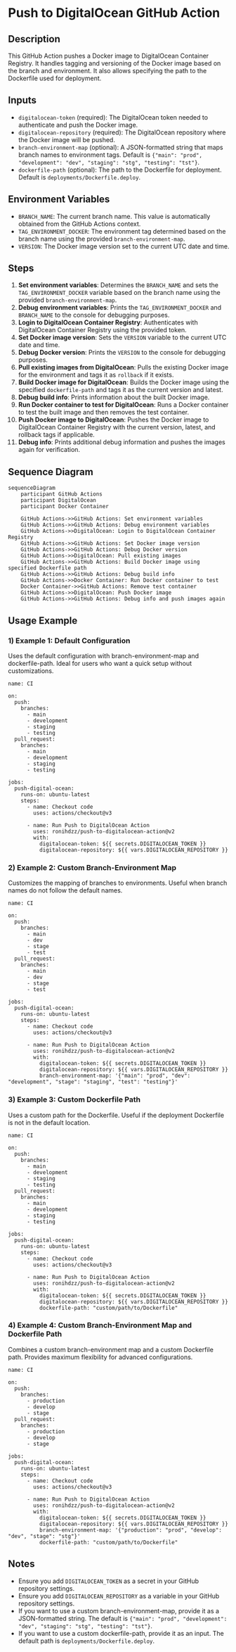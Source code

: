# Push to DigitalOcean GitHub Action

## Description

This GitHub Action pushes a Docker image to DigitalOcean Container Registry. It handles tagging and versioning of the Docker image based on the branch and environment. It also allows specifying the path to the Dockerfile used for deployment.

## Inputs

- `digitalocean-token` (required): The DigitalOcean token needed to authenticate and push the Docker image.
- `digitalocean-repository` (required): The DigitalOcean repository where the Docker image will be pushed.
- `branch-environment-map` (optional): A JSON-formatted string that maps branch names to environment tags. Default is `{"main": "prod", "development": "dev", "staging": "stg", "testing": "tst"}`.
- `dockerfile-path` (optional): The path to the Dockerfile for deployment. Default is `deployments/Dockerfile.deploy`.

## Environment Variables

- `BRANCH_NAME`: The current branch name. This value is automatically obtained from the GitHub Actions context.
- `TAG_ENVIRONMENT_DOCKER`: The environment tag determined based on the branch name using the provided `branch-environment-map`.
- `VERSION`: The Docker image version set to the current UTC date and time.

## Steps

1. **Set environment variables**: Determines the `BRANCH_NAME` and sets the `TAG_ENVIRONMENT_DOCKER` variable based on the branch name using the provided `branch-environment-map`.
2. **Debug environment variables**: Prints the `TAG_ENVIRONMENT_DOCKER` and `BRANCH_NAME` to the console for debugging purposes.
3. **Login to DigitalOcean Container Registry**: Authenticates with DigitalOcean Container Registry using the provided token.
4. **Set Docker image version**: Sets the `VERSION` variable to the current UTC date and time.
5. **Debug Docker version**: Prints the `VERSION` to the console for debugging purposes.
6. **Pull existing images from DigitalOcean**: Pulls the existing Docker image for the environment and tags it as `rollback` if it exists.
7. **Build Docker image for DigitalOcean**: Builds the Docker image using the specified `dockerfile-path` and tags it as the current version and latest.
8. **Debug build info**: Prints information about the built Docker image.
9. **Run Docker container to test for DigitalOcean**: Runs a Docker container to test the built image and then removes the test container.
10. **Push Docker image to DigitalOcean**: Pushes the Docker image to DigitalOcean Container Registry with the current version, latest, and rollback tags if applicable.
11. **Debug info**: Prints additional debug information and pushes the images again for verification.


## Sequence Diagram

```mermaid
sequenceDiagram
    participant GitHub Actions
    participant DigitalOcean
    participant Docker Container

    GitHub Actions->>GitHub Actions: Set environment variables
    GitHub Actions->>GitHub Actions: Debug environment variables
    GitHub Actions->>DigitalOcean: Login to DigitalOcean Container Registry
    GitHub Actions->>GitHub Actions: Set Docker image version
    GitHub Actions->>GitHub Actions: Debug Docker version
    GitHub Actions->>DigitalOcean: Pull existing images
    GitHub Actions->>GitHub Actions: Build Docker image using specified Dockerfile path
    GitHub Actions->>GitHub Actions: Debug build info
    GitHub Actions->>Docker Container: Run Docker container to test
    Docker Container->>GitHub Actions: Remove test container
    GitHub Actions->>DigitalOcean: Push Docker image
    GitHub Actions->>GitHub Actions: Debug info and push images again
```


## Usage Example

### 1) Example 1: Default Configuration

Uses the default configuration with branch-environment-map and dockerfile-path. Ideal for users who want a quick setup without customizations.

```
name: CI

on:
  push:
    branches:
      - main
      - development
      - staging
      - testing
  pull_request:
    branches:
      - main
      - development
      - staging
      - testing

jobs:
  push-digital-ocean:
    runs-on: ubuntu-latest
    steps:
      - name: Checkout code
        uses: actions/checkout@v3

      - name: Run Push to DigitalOcean Action
        uses: ronihdzz/push-to-digitalocean-action@v2
        with:
          digitalocean-token: ${{ secrets.DIGITALOCEAN_TOKEN }}
          digitalocean-repository: ${{ vars.DIGITALOCEAN_REPOSITORY }}
```


### 2) Example 2: Custom Branch-Environment Map

Customizes the mapping of branches to environments. Useful when branch names do not follow the default names.

```
name: CI

on:
  push:
    branches:
      - main
      - dev
      - stage
      - test
  pull_request:
    branches:
      - main
      - dev
      - stage
      - test

jobs:
  push-digital-ocean:
    runs-on: ubuntu-latest
    steps:
      - name: Checkout code
        uses: actions/checkout@v3

      - name: Run Push to DigitalOcean Action
        uses: ronihdzz/push-to-digitalocean-action@v2
        with:
          digitalocean-token: ${{ secrets.DIGITALOCEAN_TOKEN }}
          digitalocean-repository: ${{ vars.DIGITALOCEAN_REPOSITORY }}
          branch-environment-map: '{"main": "prod", "dev": "development", "stage": "staging", "test": "testing"}'
```

### 3) Example 3: Custom Dockerfile Path

Uses a custom path for the Dockerfile. Useful if the deployment Dockerfile is not in the default location.

```
name: CI

on:
  push:
    branches:
      - main
      - development
      - staging
      - testing
  pull_request:
    branches:
      - main
      - development
      - staging
      - testing

jobs:
  push-digital-ocean:
    runs-on: ubuntu-latest
    steps:
      - name: Checkout code
        uses: actions/checkout@v3

      - name: Run Push to DigitalOcean Action
        uses: ronihdzz/push-to-digitalocean-action@v2
        with:
          digitalocean-token: ${{ secrets.DIGITALOCEAN_TOKEN }}
          digitalocean-repository: ${{ vars.DIGITALOCEAN_REPOSITORY }}
          dockerfile-path: "custom/path/to/Dockerfile"
```

### 4) Example 4: Custom Branch-Environment Map and Dockerfile Path

Combines a custom branch-environment map and a custom Dockerfile path. Provides maximum flexibility for advanced configurations.

```
name: CI

on:
  push:
    branches:
      - production
      - develop
      - stage
  pull_request:
    branches:
      - production
      - develop
      - stage

jobs:
  push-digital-ocean:
    runs-on: ubuntu-latest
    steps:
      - name: Checkout code
        uses: actions/checkout@v3

      - name: Run Push to DigitalOcean Action
        uses: ronihdzz/push-to-digitalocean-action@v2
        with:
          digitalocean-token: ${{ secrets.DIGITALOCEAN_TOKEN }}
          digitalocean-repository: ${{ vars.DIGITALOCEAN_REPOSITORY }}
          branch-environment-map: '{"production": "prod", "develop": "dev", "stage": "stg"}'
          dockerfile-path: "custom/path/to/Dockerfile"
```


## Notes
* Ensure you add `DIGITALOCEAN_TOKEN` as a secret in your GitHub repository settings.
* Ensure you add `DIGITALOCEAN_REPOSITORY` as a variable in your GitHub repository settings.
* If you want to use a custom branch-environment-map, provide it as a JSON-formatted string. The default is `{"main": "prod", "development": "dev", "staging": "stg", "testing": "tst"}`.
* If you want to use a custom dockerfile-path, provide it as an input. The default path is `deployments/Dockerfile.deploy`.
